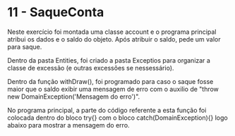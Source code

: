 # 11 - SaqueConta

Neste exercício foi montada uma classe account e o programa principal atribui os dados e o saldo do objeto.
Após atribuir o saldo, pede um valor para saque.

Dentro da pasta Entities, foi criado a pasta Exceptios para organizar a classe de excessão (e outras excessões se nessessário).

Dentro da função withDraw(), foi programado para caso o saque fosse maior que o saldo exibir uma mensagem de erro com o auxilio de "throw new DomainException('Mensagem do erro')".

No programa principal, a parte do código referente a esta função foi colocada dentro do bloco try{} com o bloco catch(DomainException){} logo abaixo para mostrar a mensagem do erro.